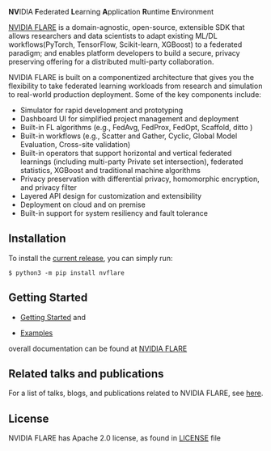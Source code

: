 **NV**IDIA **F**ederated **L**earning **A**pplication **R**untime **E**nvironment

[NVIDIA FLARE](https://nvflare.readthedocs.io/en/main/index.html) is a domain-agnostic, open-source, extensible SDK that 
allows researchers and data scientists to adapt existing ML/DL workflows(PyTorch, TensorFlow, Scikit-learn, XGBoost) 
to a federated paradigm; and enables platform developers to build a secure, privacy preserving offering 
for a distributed multi-party collaboration. 

NVIDIA FLARE is built on a componentized architecture that gives you the flexibility to take federated learning workloads 
from research and simulation to real-world production deployment. Some of the key components include:

* Simulator for rapid development and prototyping
* Dashboard UI for simplified project management and deployment  
* Built-in FL algorithms (e.g., FedAvg, FedProx, FedOpt, Scaffold, ditto )
* Built-in workflows (e.g., Scatter and Gather, Cyclic, Global Model Evaluation, Cross-site validation)
* Built-in operators that support horizontal and vertical federated learnings (including multi-party Private set intersection),
federated statistics, XGBoost and traditional machine algorithms 
* Privacy preservation with differential privacy, homomorphic encryption, and privacy filter
* Layered API design for customization and extensibility
* Deployment on cloud and on premise 
* Built-in support for system resiliency and fault tolerance 

## Installation
To install the [current release](https://pypi.org/project/nvflare/), you can simply run:
```
$ python3 -m pip install nvflare
```
## Getting Started

* [Getting Started](https://nvflare.readthedocs.io/en/main/getting_started.html) and
 
* [Examples](https://github.com/NVIDIA/NVFlare/tree/main/examples/)

overall documentation can be found at [NVIDIA FLARE](https://nvflare.readthedocs.io/en/main/index.html)

## Related talks and publications

For a list of talks, blogs, and publications related to NVIDIA FLARE, see [here](docs/publications_and_talks.md).

## License

NVIDIA FLARE has Apache 2.0 license, as found in [LICENSE](https://github.com/NVIDIA/NVFlare/blob/dev/LICENSE) file 
 

